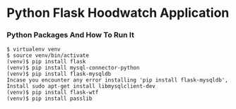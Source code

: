 # Python Flask Hoodwatch Application

<h3>Python Packages And How To Run It</h3>

```
$ virtualenv venv
$ source venv/bin/activate
(venv)$ pip install flask
(venv)$ pip install mysql-connector-python
(venv)$ pip install flask-mysqldb
Incase you encounter any error installing 'pip install flask-mysqldb',
Install sudo apt-get install libmysqlclient-dev
(venv)$ pip install flask-wtf
(venv)$ pip install passlib

```
